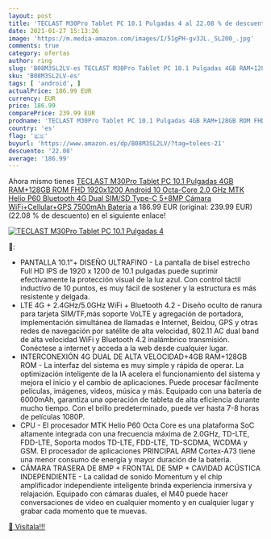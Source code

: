 ```yaml
---
layout: post
title: 'TECLAST M30Pro Tablet PC 10.1 Pulgadas 4 al 22.08 % de descuento'
date: 2021-01-27 15:13:26
image: 'https://m.media-amazon.com/images/I/51gPH-gv3JL._SL200_.jpg'
comments: true
category: ofertas
author: ring
slug: 'B08M3SL2LV-es TECLAST M30Pro Tablet PC 10.1 Pulgadas 4GB RAM+128GB ROM...'
sku: 'B08M3SL2LV-es'
tags: [ 'android', ]
actualPrice: 186.99 EUR
currency: EUR
price: 186.99
comparePrice: 239.99 EUR
prodname: 'TECLAST M30Pro Tablet PC 10.1 Pulgadas 4GB RAM+128GB ROM FHD 1920x1200  Android 10 Octa-Core 2.0 GHz MTK Helio P60  Bluetooth  4G Dual SIM/SD  Type-C  5+8MP Cámara  WiFi+Cellular+GPS  7500mAh Batería'
country: 'es'
flag: '🇪🇸'
buyurl: 'https://www.amazon.es/dp/B08M3SL2LV/?tag=tolees-21'
descuento: '22.08'
average: '186.99'
---
```


Ahora mismo tienes [TECLAST M30Pro Tablet PC 10.1 Pulgadas 4GB RAM+128GB ROM FHD 1920x1200  Android 10 Octa-Core 2.0 GHz MTK Helio P60  Bluetooth  4G Dual SIM/SD  Type-C  5+8MP Cámara  WiFi+Cellular+GPS  7500mAh Batería](https://www.amazon.es/dp/B08M3SL2LV/?tag=tolees-21) a 186.99 EUR (original: 239.99 EUR) (22.08 %  de descuento) en el siguiente enlace!

[![TECLAST M30Pro Tablet PC 10.1 Pulgadas 4](https://m.media-amazon.com/images/I/51gPH-gv3JL._SL200_.jpg)](https://www.amazon.es/dp/B08M3SL2LV/?tag=tolees-21)

🔎:

- PANTALLA 10.1"+ DISEÑO ULTRAFINO - La pantalla de bisel estrecho Full HD IPS de 1920 x 1200 de 10.1 pulgadas puede suprimir efectivamente la protección visual de la luz azul. Con control táctil inductivo de 10 puntos, es muy fácil de sostener y la estructura es más resistente y delgada.
- LTE 4G + 2.4GHz/5.0GHz WiFi + Bluetooth 4.2 - Diseño oculto de ranura para tarjeta SIM/TF,más soporte VoLTE y agregación de portadora, implementación simultánea de llamadas e Internet, Beidou, GPS y otras redes de navegación por satélite de alta velocidad, 802.11 AC dual band de alta velocidad WiFi y Bluetooth 4.2 inalámbrico transmisión. Conéctese a internet y acceda a la web desde cualquier lugar.
- INTERCONEXIÓN 4G DUAL DE ALTA VELOCIDAD+4GB RAM+128GB ROM - La interfaz del sistema es muy simple y rápida de operar. La optimización inteligente de la IA acelera el funcionamiento del sistema y mejora el inicio y el cambio de aplicaciones. Puede procesar fácilmente películas, imágenes, videos, música y más. Equipado con una batería de 6000mAh, garantiza una operación de tableta de alta eficiencia durante mucho tiempo. Con el brillo predeterminado, puede ver hasta 7-8 horas de películas 1080P.
- CPU - El procesador MTK Helio P60 Octa Core es una plataforma SoC altamente integrada con una frecuencia máxima de 2.0GHz, TD-LTE, FDD-LTE, Soporta modos TD-LTE, FDD-LTE, TD-SCDMA, WCDMA y GSM. El procesador de aplicaciones PRINCIPAL ARM Cortex-A73 tiene una menor consumo de energía y mayor duración de la batería.
- CÁMARA TRASERA DE 8MP + FRONTAL DE 5MP + CAVIDAD ACÚSTICA INDEPENDIENTE - La calidad de sonido Momentum y el chip amplificador independiente inteligente brinda experiencia inmersiva y relajación. Equipado con cámaras duales, el M40 puede hacer conversaciones de video en cualquier momento y en cualquier lugar y grabar cada momento que te muevas.

[🛒 Visítala!!!](https://www.amazon.es/dp/B08M3SL2LV/?tag=tolees-21)
